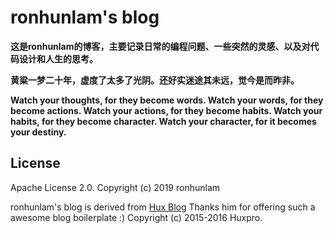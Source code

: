 # ronhunlam's blog

**这是ronhunlam的博客，主要记录日常的编程问题、一些突然的灵感、以及对代码设计和人生的思考。**

**黄粱一梦二十年，虚度了太多了光阴。还好实迷途其未远，觉今是而昨非。**

**Watch your thoughts, for they become words. Watch your words, for they become actions. Watch your actions, for they become habits. Watch your habits, for they become character. Watch your character, for it becomes your destiny.**


## License

Apache License 2.0.
Copyright (c) 2019 ronhunlam

ronhunlam's blog is derived from [Hux Blog](https://github.com/Huxpro/huxpro.github.io) Thanks him for offering such a awesome blog boilerplate :)
Copyright (c)  2015-2016 Huxpro.
